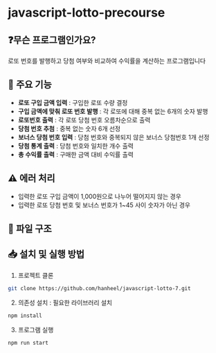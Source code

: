 # javascript-lotto-precourse

## ❓무슨 프로그램인가요?

로또 번호를 발행하고 당첨 여부와 비교하여 수익률을 계산하는 프로그램입니다

## 🚀 주요 기능

- **로또 구입 금액 입력** : 구입한 로또 수량 결정
- **구입 금액에 맞춰 로또 번호 발행** : 각 로또에 대해 중복 없는 6개의 숫자 발행
- **로또번호 출력** : 각 로또 당첨 번호 오름차순으로 출력
- **당첨 번호 추첨** : 중복 없는 숫자 6개 선정
- **보너스 당첨 번호 입력** : 당첨 번호와 중복되지 않은 보너스 당첨번호 1개 선정
- **당첨 통계 출력** : 당첨 번호와 일치한 개수 출력
- **총 수익률  출력** : 구매한 금액 대비 수익률 출력 

## ⚠️ 에러 처리
- 입력한 로또 구입 금액이 1,000원으로 나누어 떨어지지 않는 경우
- 입력한 로또 당첨 번호 및 보너스 번호가 1~45 사이 숫자가 아닌 경우 

## 📁 파일 구조

## 📥 설치 및 실행 방법

1. 프로젝트 클론

```bash
git clone https://github.com/hanheel/javascript-lotto-7.git
```

2. 의존성 설치 : 필요한 라이브러리 설치

```bash
npm install
```

3. 프로그램 실행

```bash
npm run start
```
